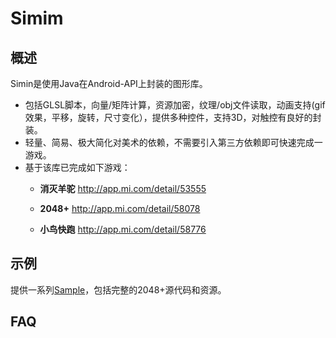 Simim
========
概述
--------
Simin是使用Java在Android-API上封装的图形库。

* 包括GLSL脚本，向量/矩阵计算，资源加密，纹理/obj文件读取，动画支持(gif效果，平移，旋转，尺寸变化），提供多种控件，支持3D，对触控有良好的封装。
* 轻量、简易、极大简化对美术的依赖，不需要引入第三方依赖即可快速完成一游戏。
* 基于该库已完成如下游戏：
    * **消灭羊驼**
        http://app.mi.com/detail/53555

    * **2048+**
        http://app.mi.com/detail/58078
        
    * **小鸟快跑**
        http://app.mi.com/detail/58776
        

示例
--------
提供一系列[Sample](https://github.com/neuoZhuo/Simim-Sample)，包括完整的2048+源代码和资源。

FAQ
--------
